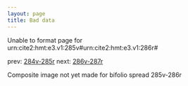 ```yaml
---
layout: page
title: Bad data
---
```


Unable to format page for urn:cite2:hmt:e3.v1:285v#urn:cite2:hmt:e3.v1:286r#

prev: [284v-285r](../284v-285r/) next: [286v-287r](../286v-287r/)

Composite image not yet made for bifolio spread 285v-286r

